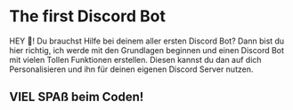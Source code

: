 # The first Discord Bot
HEY 👋!
Du brauchst Hilfe bei deinem aller ersten Discord Bot? Dann bist du hier richtig, ich werde mit den Grundlagen beginnen und einen Discord Bot mit vielen Tollen Funktionen erstellen. Diesen kannst du dan auf dich Personalisieren und ihn für deinen eigenen Discord Server nutzen.

## VIEL SPAß beim Coden!
